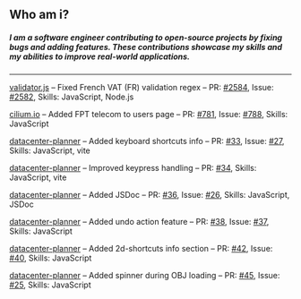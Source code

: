 ## Who am i?

##### I am a software engineer contributing to open-source projects by fixing bugs and adding features. These contributions showcase my skills and my abilities to improve real-world applications.

---

[validator.js](https://github.com/validatorjs/validator.js) –
Fixed French VAT (FR) validation regex –
PR: [#2584](https://github.com/validatorjs/validator.js/pull/2584),
Issue: [#2582](https://github.com/validatorjs/validator.js/issues/2582),
Skills: JavaScript, Node.js

[cilium.io](https://github.com/cilium/cilium.io) –
Added FPT telecom to users page –
PR: [#781](https://github.com/cilium/cilium.io/pull/781),
Issue: [#788](https://github.com/cilium/cilium.io/issues/778),
Skills: JavaScript

[datacenter-planner](https://github.com/2listic/datacenter-planner) –
Added keyboard shortcuts info –
PR: [#33](https://github.com/2listic/datacenter-planner/pull/33),
Issue: [#27](https://github.com/2listic/datacenter-planner/issues/27),
Skills: JavaScript, vite

[datacenter-planner](https://github.com/2listic/datacenter-planner) –
Improved keypress handling –
PR: [#34](https://github.com/2listic/datacenter-planner/pull/34),
Skills: JavaScript, vite

[datacenter-planner](https://github.com/2listic/datacenter-planner) –
Added JSDoc –
PR: [#36](https://github.com/2listic/datacenter-planner/pull/36),
Issue: [#26](https://github.com/2listic/datacenter-planner/issues/26),
Skills: JavaScript, JSDoc

[datacenter-planner](https://github.com/2listic/datacenter-planner) –
Added undo action feature –
PR: [#38](https://github.com/2listic/datacenter-planner/pull/38),
Issue: [#37](https://github.com/2listic/datacenter-planner/issues/37),
Skills: JavaScript

[datacenter-planner](https://github.com/2listic/datacenter-planner) –
Added 2d-shortcuts info section –
PR: [#42](https://github.com/2listic/datacenter-planner/pull/42),
Issue: [#40](https://github.com/2listic/datacenter-planner/issues/40),
Skills: JavaScript

[datacenter-planner](https://github.com/2listic/datacenter-planner) –
Added spinner during OBJ loading –
PR: [#45](https://github.com/2listic/datacenter-planner/pull/46),
Issue: [#25](https://github.com/2listic/datacenter-planner/issues/25),
Skills: JavaScript
